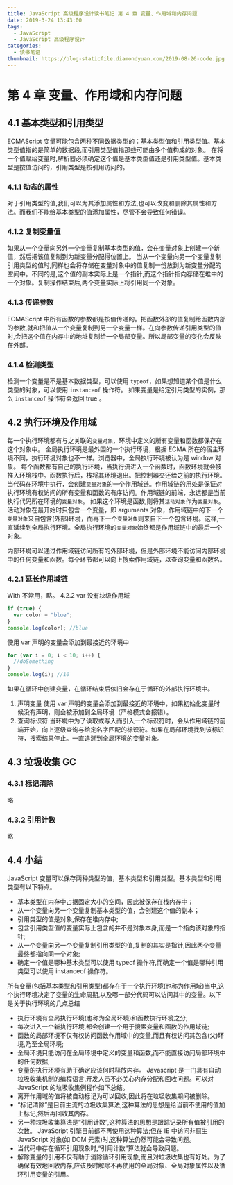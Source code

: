 ```yaml
---
title: JavaScript 高级程序设计读书笔记 第 4 章 变量、作用域和内存问题
date: 2019-3-24 13:43:00
tags:
  - JavaScript
  - JavaScript 高级程序设计
categories:
  - 读书笔记
thumbnail: https://blog-staticfile.diamondyuan.com/2019-08-26-code.jpg
---
```


# 第 4 章 变量、作用域和内存问题

## 4.1 基本类型和引用类型

ECMAScript 变量可能包含两种不同数据类型的：基本类型值和引用类型值。基本类型值指的是简单的数据段,而引用类型值指那些可能由多个值构成的对象。
在将一个值赋绐变量时,解析器必须确定这个值是基本类型值还是引用类型值。基本类型是按值访问的，引用类型是按引用访问的。

### 4.1.1 动态的属性

对于引用类型的值,我们可以为其添加属性和方法,也可以改变和删除其属性和方法。而我们不能给基本类型的值添加属性，尽管不会导致任何错误。

### 4.1.2 复制变量值

如果从一个变量向另外一个变量复制基本类型的值，会在变量对象上创建一个新值，然后把该值复制到为新变量分配得位置上。
当从一个变量向另一个变量复制引用类型的值时,同样也会将存储在变量对象中的值复制一份放到为新变量分配的空间中。不同的是,这个值的副本实际上是一个指针,而这个指针指向存储在堆中的一个对象。复制操作结束后,两个变量实际上将引用同一个对象。

### 4.1.3 传递参数

ECMAScript 中所有函数的参数都是按值传递的。把函数外部的值复制给函数内部的参数,就和把值从一个变量复制到另一个变量一样。在向参数传递引用类型的值时,会把这个值在内存中的地址复制给一个局部变量。所以局部变量的变化会反映在外部。

### 4.1.4 检测类型

检测一个变量是不是基本数据类型，可以使用 `typeof`，如果想知道某个值是什么类型的对象，可以使用 `instanceof` 操作符。
如果变量是给定引用类型的实例，那么 `instanceof` 操作符会返回 true 。

## 4.2 执行环境及作用域

每一个执行环境都有与之关联的`变量对象`，环境中定义的所有变量和函数都保存在这个对象中。
全局执行环境是最外围的一个执行环境，根据 ECMA 所在的宿主环境不同，执行环境对象也不一样。浏览器中，全局执行环境被认为是 window 对象。
每个函数都有自己的执行环境，当执行流进入一个函数时，函数环境就会被推入环境栈中。函数执行后，栈将其环境退出。把控制器交还给之前的执行环境。
当代码在环境中执行，会创建`变量对象`的一个作用域链。作用域链的用处是保证对执行环境有权访问的所有变量和函数的有序访问。作用域链的前端，永远都是当前执行代码所在环境的`变量对象`。
如果这个环境是函数,则将其`活动对象`作为`变量对象`。活动对象在最开始时只包含一个变量，即 arguments 对象，作用域链中的下一个`变量对象`来自包含(外部)环境，而再下一个`变量对象`则来自下一个包含环境。这样,一直延续到全局执行环境。全局执行环境的`变量对象`始终都是作用域链中的最后一个对象。

内部环境可以通过作用域链访问所有的外部环境，但是外部环境不能访问内部环境中的任何变量和函数。每个环节都可以向上搜索作用域链，以查询变量和函数名。

### 4.2.1 延长作用域链

With 不常用，略。
4.2.2 var 没有块级作用域

```js
if (true) {
  var color = "blue";
}
console.log(color); //blue
```

使用 var 声明的变量会添加到最接近的环境中

```js
for (var i = 0; i < 10; i++) {
  //doSomething
}
console.log(i); //10
```

如果在循环中创建变量，在循环结束后依旧会存在于循环的外部执行环境中。

1. 声明变量
   使用 var 声明的变量会添加到最接近的环境中，如果初始化变量时候没有声明，则会被添加到全局环境（严格模式会报错）。
2. 查询标识符
   当环境中为了读取或写入而引入一个标识符时，会从作用域链的前端开始，向上逐级查询与给定名字匹配的标识符。如果在局部环境找到该标识符，搜索结果停止。一直追溯到全局环境的变量对象。

## 4.3 垃圾收集 GC

### 4.3.1 标记清除

略

### 4.3.2 引用计数

略

## 4.4 小结

JavaScript 变量可以保存两种类型的值，基本类型和引用类型。基本类型和引用类型有以下特点。

- 基本类型在内存中占据固定大小的空间，因此被保存在栈内存中；
- 从一个变量向另一个变量复制基本类型的值，会创建这个值的副本；
- 引用类型的值是对象,保存在堆内存中;
- 包含引用类型值的变量实际上包含的并不是对象本身,而是一个指向该对象的指针;
- 从一个变量向另一个变量复制引用类型的值,复制的其实是指针,因此两个变量最终都指向同一个对象;
- 确定一个值是哪种基木类型可以使用 typeof 操作符,而确定一个值是哪种引用类型可以使用 instanceof 操作符。

所有变量(包括基本类型和引用类型)都存在于一个执行环境(也称为作用域)当中,这个执行环境决定了变量的生命周期,以及哪一部分代码可以访问其中的变量。以下是关于执行环境的几点总结

- 执行环境有全局执行环境(也称为全局环境)和函数执行环境之分;
- 每次进入一个新执行环境,都会创建一个用于搜索变量和函数的作用域链;
- 函数的局部环境不仅有权访问函数作用域中的变量,而且有权访问其包含(父)环境,乃至全局环境;
- 全局环境只能访问在全局环境中定义的变量和函数,而不能直接访问局部环境中的任何数据;
- 变量的执行环境有助于确定应该何时释放内存。
  Javascript 是一门具有自动垃圾收集机制的编程语言,开发人员不必关心内存分配和回收问题。可以对 JavaScript 的垃圾收集例程作如下总结。
- 离开作用域的值将被自动标记为可以回收,因此将在垃圾收集期间被删除。
- “标记清除”是目前主流的垃圾收集算法,这种算法的思想是给当前不使用的值加上标记,然后再回收其内存。
- 另一种垃圾收集算法是“引用计数”,这种算法的思想是跟踪记录所有值被引用的次数。 JavaScript 引擎目前都不再使用这种算法;但在 IE 中访问非原生 JavaScript 对象(如 DOM 元素)时,这种算法仍然可能会导致问题。
- 当代码中存在循环引用现象时,“引用计数”算法就会导致问题。
- 解除变量的引用不仅有助于消除循环引用现象,而且对垃圾收集也有好处。为了确保有效地回收内存,应该及时解除不再使用的全局对象、全局对象属性以及循环引用变量的引用。
